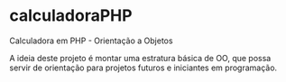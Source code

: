 # calculadoraPHP
Calculadora em PHP - Orientação a Objetos

A ideia deste projeto é montar uma estratura básica de OO, que possa servir de orientação para projetos futuros e iniciantes em programação.
